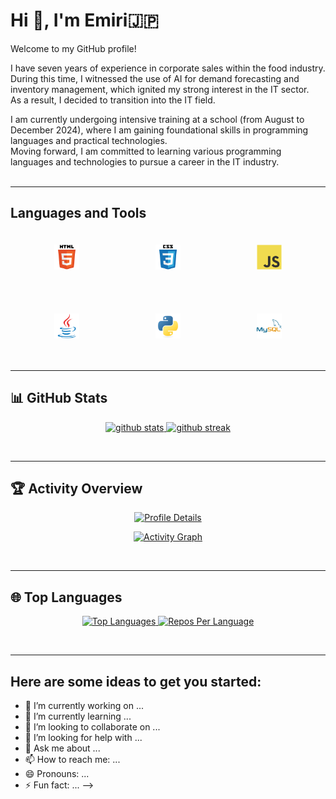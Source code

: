 # Hi 👋, I'm Emiri🇯🇵

Welcome to my GitHub profile!

I have seven years of experience in corporate sales within the food industry.  
During this time, I witnessed the use of AI for demand forecasting and inventory management, which ignited my strong interest in the IT sector.    
As a result, I decided to transition into the IT field.  

I am currently undergoing intensive training at a school (from August to December 2024),  where I am gaining foundational skills in programming languages and practical technologies.  
Moving forward, I am committed to learning various programming languages and technologies to pursue a career in the IT industry.  
<br>

---

## Languages and Tools
<div align="center" style="width: 80%; margin: auto;">
  <div style="display: flex; justify-content: space-between; align-items: center; flex-wrap: wrap; gap: 30px;">
    <div style="width: 80px; height: 80px; display: flex; justify-content: center; align-items: center;">
      <img src="https://raw.githubusercontent.com/devicons/devicon/master/icons/html5/html5-original-wordmark.svg" width="40" height="40" alt="HTML5" />
    </div>
    <div style="width: 80px; height: 80px; display: flex; justify-content: center; align-items: center;">
      <img src="https://raw.githubusercontent.com/devicons/devicon/master/icons/css3/css3-original-wordmark.svg" width="40" height="40" alt="CSS3" />
    </div>
    <div style="width: 80px; height: 80px; display: flex; justify-content: center; align-items: center;">
      <img src="https://raw.githubusercontent.com/devicons/devicon/master/icons/javascript/javascript-original.svg" width="40" height="40" alt="JavaScript" />
    </div>
    <div style="width: 80px; height: 80px; display: flex; justify-content: center; align-items: center;">
      <img src="https://raw.githubusercontent.com/devicons/devicon/master/icons/java/java-original.svg" width="40" height="40" alt="Java" />
    </div>
    <div style="width: 80px; height: 80px; display: flex; justify-content: center; align-items: center;">
      <img src="https://raw.githubusercontent.com/devicons/devicon/master/icons/python/python-original.svg" width="40" height="40" alt="Python" />
    </div>
    <div style="width: 80px; height: 80px; display: flex; justify-content: center; align-items: center;">
      <img src="https://raw.githubusercontent.com/devicons/devicon/master/icons/mysql/mysql-original-wordmark.svg" width="40" height="40" alt="MySQL" />
    </div>
  </div>
</div>
<br>

---

## 📊 GitHub Stats
<p align="center">
  <a href="https://github.com/anuraghazra/github-readme-stats">
    <img alt="github stats" height="150px" src="https://github-readme-stats.vercel.app/api?username=emiche1108&count_private=true&show_icons=true&custom_title=GitHub%20Stats&hide_border=true&theme=radical" />
  </a>
  <a href="https://github.com/DenverCoder1/github-readme-streak-stats">
    <img alt="github streak" height="150px" src="https://github-readme-streak-stats.herokuapp.com/?user=emiche1108&theme=radical&hide_border=true" />
  </a>
</p>
<br>

---

## 🏆 Activity Overview
<p align="center">
  <a href="https://github.com/vn7n24fzkq/github-profile-summary-cards">
    <img src="http://github-profile-summary-cards.vercel.app/api/cards/profile-details?username=emiche1108&theme=radical" alt="Profile Details" />
  </a>
</p>

<p align="center">
  <a href="https://github.com/Ashutosh00710/github-readme-activity-graph">
    <img src="https://github-readme-activity-graph.vercel.app/graph?username=emiche1108&theme=github-dark-dimmed&custom_title=Contribution%20Graph%20in%20the%20last%2031%20days&hide_border=true" alt="Activity Graph" />
  </a>
</p>
<br>

---

## 🌐 Top Languages
<p align="center">
  <a href="https://github.com/anuraghazra/github-readme-stats">
    <img src="https://github-readme-stats.vercel.app/api/top-langs/?username=emiche1108&layout=compact&count_private=true&show_icons=true&theme=radical&hide_border=true" 
      alt="Top Languages" />
  </a>
  <a href="https://github.com/vn7n24fzkq/github-profile-summary-cards">
    <img src="http://github-profile-summary-cards.vercel.app/api/cards/repos-per-language?username=emiche1108&theme=radical" alt="Repos Per Language" />
  </a>
</p>
<br>


---

## Here are some ideas to get you started:
- 🔭 I’m currently working on ...
- 🌱 I’m currently learning ...
- 👯 I’m looking to collaborate on ...
- 🤔 I’m looking for help with ...
- 💬 Ask me about ...
- 📫 How to reach me: ...
- 😄 Pronouns: ...
- ⚡ Fun fact: ...
-->



